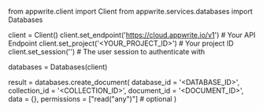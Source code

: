 from appwrite.client import Client
from appwrite.services.databases import Databases

client = Client()
client.set_endpoint('https://cloud.appwrite.io/v1') # Your API Endpoint
client.set_project('<YOUR_PROJECT_ID>') # Your project ID
client.set_session('') # The user session to authenticate with

databases = Databases(client)

result = databases.create_document(
    database_id = '<DATABASE_ID>',
    collection_id = '<COLLECTION_ID>',
    document_id = '<DOCUMENT_ID>',
    data = {},
    permissions = ["read("any")"] # optional
)
